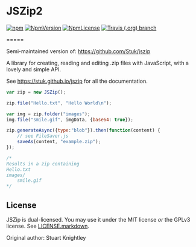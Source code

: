 # JSZip2

[![npm](https://img.shields.io/npm/dw/jszip2.svg)](https://npmjs.com/package/jszip2)
[![NpmVersion](https://img.shields.io/npm/v/jszip2.svg)](https://npmjs.com/package/jszip2)
[![NpmLicense](https://img.shields.io/npm/l/jszip2.svg)](https://npmjs.com/package/jszip2)
[![Travis (.org) branch](https://img.shields.io/travis/DigiExam/jszip2/master.svg?logo=travis)](https://travis-ci.org/DigiExam/jszip2)

=====


Semi-maintained version of: https://github.com/Stuk/jszip

A library for creating, reading and editing .zip files with JavaScript, with a
lovely and simple API.

See https://stuk.github.io/jszip for all the documentation.

```javascript
var zip = new JSZip();

zip.file("Hello.txt", "Hello World\n");

var img = zip.folder("images");
img.file("smile.gif", imgData, {base64: true});

zip.generateAsync({type:"blob"}).then(function(content) {
    // see FileSaver.js
    saveAs(content, "example.zip");
});

/*
Results in a zip containing
Hello.txt
images/
    smile.gif
*/
```
License
-------

JSZip is dual-licensed. You may use it under the MIT license *or* the GPLv3
license. See [LICENSE.markdown](LICENSE.markdown).

Original author: Stuart Knightley
